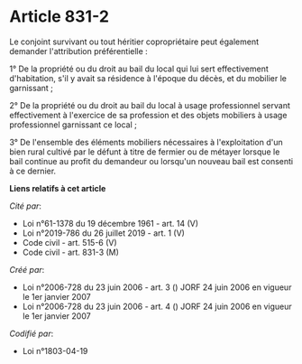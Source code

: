 # Article 831-2

Le conjoint survivant ou tout héritier copropriétaire peut également demander l'attribution préférentielle :

1° De la propriété ou du droit au bail du local qui lui sert effectivement d'habitation, s'il y avait sa résidence à l'époque
du décès, et du mobilier le garnissant ;

2° De la propriété ou du droit au bail du local à usage professionnel servant effectivement à l'exercice de sa profession et
des objets mobiliers à usage professionnel garnissant ce local ;

3° De l'ensemble des éléments mobiliers nécessaires à l'exploitation d'un bien rural cultivé par le défunt à titre de fermier
ou de métayer lorsque le bail continue au profit du demandeur ou lorsqu'un nouveau bail est consenti à ce dernier.

**Liens relatifs à cet article**

_Cité par_:

  - Loi n°61-1378 du 19 décembre 1961 - art. 14 (V)
  - Loi n°2019-786 du 26 juillet 2019 - art. 1 (V)
  - Code civil - art. 515-6 (V)
  - Code civil - art. 831-3 (M)

_Créé par_:

  - Loi n°2006-728 du 23 juin 2006 - art. 3 () JORF 24 juin 2006 en vigueur le 1er janvier 2007
  - Loi n°2006-728 du 23 juin 2006 - art. 4 () JORF 24 juin 2006 en vigueur le 1er janvier 2007

_Codifié par_:

  - Loi n°1803-04-19
